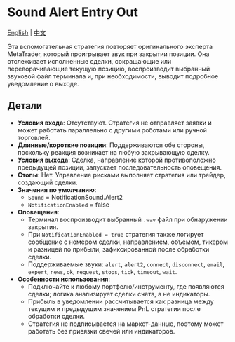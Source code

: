 # Sound Alert Entry Out
[English](README.md) | [中文](README_cn.md)

Эта вспомогательная стратегия повторяет оригинального эксперта MetaTrader, который проигрывает звук при закрытии позиции. Она отслеживает исполненные сделки, сокращающие или переворачивающие текущую позицию, воспроизводит выбранный звуковой файл терминала и, при необходимости, выводит подробное уведомление о выходе.

## Детали

- **Условия входа**: Отсутствуют. Стратегия не отправляет заявки и может работать параллельно с другими роботами или ручной торговлей.
- **Длинные/короткие позиции**: Поддерживаются обе стороны, поскольку реакция возникает на любую закрывающую сделку.
- **Условия выхода**: Сделка, направление которой противоположно предыдущей позиции, запускает последовательность оповещения.
- **Стопы**: Нет. Управление рисками выполняет стратегия или трейдер, создающий сделки.
- **Значения по умолчанию**:
  - `Sound` = NotificationSound.Alert2
  - `NotificationEnabled` = false
- **Оповещения**:
  - Терминал воспроизводит выбранный `.wav` файл при обнаружении закрытия.
  - При `NotificationEnabled = true` стратегия также логирует сообщение с номером сделки, направлением, объемом, тикером и разницей по прибыли, зафиксированной после обработки сделки.
  - Поддерживаемые звуки: `alert`, `alert2`, `connect`, `disconnect`, `email`, `expert`, `news`, `ok`, `request`, `stops`, `tick`, `timeout`, `wait`.
- **Особенности использования**:
  - Подключайте к любому портфелю/инструменту, где появляются сделки; логика анализирует сделки счёта, а не индикаторы.
  - Прибыль в уведомлении рассчитывается как разница между текущим и предыдущим значением PnL стратегии после обработки сделки.
  - Стратегия не подписывается на маркет-данные, поэтому может работать без привязки свечей или индикаторов.


